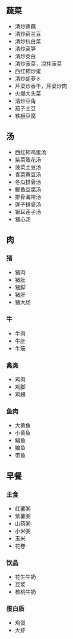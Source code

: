 ## 蔬菜
- 清炒莲藕
- 清炒荷兰豆
- 清炒杭白菜
- 清炒莴笋
- 清炒茭白
- 清炒菠菜，凉拌菠菜
- 西红柿炒蛋
- 清炒胡萝卜
- 芹菜炒香干，芹菜炒肉
- 火爆大头菜
- 清炒豆角
- 茄子土豆
- 铁板豆腐
## 汤
- 西红柿鸡蛋汤
- 紫菜蛋花汤
- 菠菜土豆汤
- 青菜黄豆汤
- 冬瓜排骨汤
- 鲫鱼豆腐汤
- 排骨海带汤
- 莲子排骨汤
- 银耳莲子汤
- 猪心汤
## 肉
### 猪
- 猪肉
- 猪肚
- 猪脚
- 猪肝
- 猪大肠
### 牛
- 牛肉
- 牛肚
- 牛筋
### 禽类
- 鸡肉
- 鸡脚
- 鸡翅
### 鱼肉
- 大黄鱼
- 小黄鱼
- 鲳鱼
- 鳊鱼
- 带鱼
## 早餐
### 主食
- 红薯粥
- 紫薯粥
- 山药粥
- 小米粥
- 玉米
- 花卷
### 饮品
- 花生牛奶
- 豆浆
- 核桃牛奶
### 蛋白质
- 鸡蛋
- 大虾